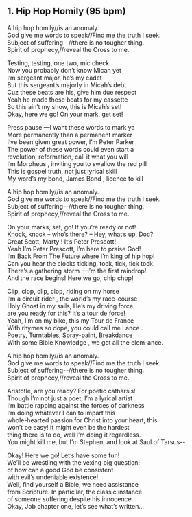 ## 1.	Hip Hop Homily   (95 bpm)  
  
A hip hop  homily//is an anomaly.  
God give me words to speak//Find me the truth I seek.  
Subject of suffering--//there is no tougher thing.  
Spirit of prophecy,//reveal the Cross to me.  
  
Testing, testing, one two, mic check  
Now you probably don’t know Micah yet  
I’m sergeant major, he’s my cadet  
But this sergeant’s majorly in Micah’s debt  
Cuz these beats are his, give him due respect  
Yeah he made these beats for my cassette  
So this ain’t my show, this is Micah’s set!  
Okay, here we go! On your mark, get set!  
  
Press pause —I want these words to mark ya  
More permanently than a permanent marker  
I’ve been given great power, I’m Peter Parker  
The power of these words could even start a  
revolution, reformation, call it what you will  
I’m Morpheus , inviting you to swallow the red pill  
This is gospel truth, not just lyrical skill  
My word’s my bond, James Bond , licence to kill  
  
A hip hop homily//is an anomaly.  
God give me words to speak//Find me the truth I seek.  
Subject of suffering--//there is no tougher thing.  
Spirit of prophecy,//reveal the Cross to me.  
  
On your marks, set, go! If you’re ready or not!  
Knock, knock – who’s there? – Hey, what’s up, Doc?  
Great Scott, Marty ! It’s Peter Prescott!  
Yeah I’m Peter Prescott, I’m here to praise God!  
I’m Back From The Future where I’m king of hip hop!  
Can you hear the clocks ticking, tock, tick, tick tock.  
There’s a gathering storm  —I’m the first raindrop!  
And the race begins! Here we go, chip chop!  
  
Clip, clop, clip, clop, riding on my horse  
I’m a circuit rider , the world’s my race-course  
Holy Ghost in my sails, He’s my driving force  
are you ready for this? It’s a tour de force!  
Yeah, I’m on my bike, this my Tour de France  
With rhymes so dope, you could call me Lance .  
Poetry, Turntables, Spray-paint, Breakdance  
With some Bible Knowledge , we got all the elem-ance.  
  
A hip hop homily//is an anomaly.  
God give me words to speak//Find me the truth I seek.  
Subject of suffering--//there is no tougher thing.  
Spirit of prophecy,//reveal the Cross to me.  
  
Aristotle, are you ready?  For poetic catharsis!  
Though I’m not just a poet, I’m a lyrical artist  
I’m battle rapping against the forces of darkness  
I’m doing whatever I can to impart this  
whole-hearted passion for Christ into your heart, this  
won’t be easy! It might even be the hardest  
thing there is to do, well I’m doing it regardless.  
You might kill me, but I’m Stephen, and look at Saul of Tarsus--  
  
Okay! Here we go! Let’s have some fun!  
We’ll be wrestling with the vexing big question:  
of how can a good God be consistent  
with evil’s undeniable existence!  
Well, find yourself a Bible, we need assistance  
from Scripture. In partic’lar, the classic instance  
of someone suffering despite his innocence.  
Okay, Job chapter one, let’s see what’s written…  
